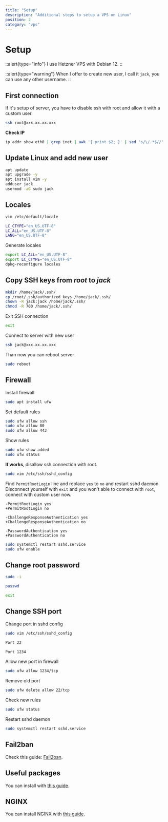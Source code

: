 ```yaml
---
title: "Setup"
description: "Additional steps to setup a VPS on Linux"
position: 2
category: "vps"
---
```


# Setup

::alert{type="info"}
I use Hetzner VPS with Debian 12.
::

::alert{type="warning"}
When I offer to create new user, I call it `jack`, you can use any other username.
::

## First connection

If it's setup of server, you have to disable ssh with root and allow it with a custom user.

```bash
ssh root@xxx.xx.xx.xxx
```

**Check IP**

```bash
ip addr show eth0 | grep inet | awk '{ print $2; }' | sed 's/\/.*$//'
```

## Update Linux and add new user

```bash
apt update
apt upgrade -y
apt install vim -y
adduser jack
usermod -aG sudo jack
```

## Locales

```bash
vim /etc/default/locale
```

```bash [/etc/default/locale]
LC_CTYPE="en_US.UTF-8"
LC_ALL="en_US.UTF-8"
LANG="en_US.UTF-8"
```

Generate locales

```bash
export LC_ALL="en_US.UTF-8"
export LC_CTYPE="en_US.UTF-8"
dpkg-reconfigure locales
```

## Copy SSH keys from _root_ to _jack_

```bash
mkdir /home/jack/.ssh/
cp /root/.ssh/authorized_keys /home/jack/.ssh/
chown -R jack:jack /home/jack/.ssh/
chmod -R 700 /home/jack/.ssh/
```

Exit SSH connection

```bash
exit
```

Connect to server with new user

```bash
ssh jack@xxx.xx.xx.xxx
```

Than now you can reboot server

```bash
sudo reboot
```

## Firewall

Install firewall

```bash
sudo apt install ufw
```

Set default rules

```bash
sudo ufw allow ssh
sudo ufw allow 80
sudo ufw allow 443
```

Show rules

```bash
sudo ufw show added
sudo ufw status
```

**If works**, disallow ssh connection with root.

```bash
sudo vim /etc/ssh/sshd_config
```

Find `PermitRootLogin` line and replace `yes` to `no` and restart sshd daemon. Disconnect yourself with `exit` and you won't able to connect with `root`, connect with custom user now.

```diff[/etc/ssh/sshd_config]
-PermitRootLogin yes
+PermitRootLogin no

-ChallengeResponseAuthentication yes
+ChallengeResponseAuthentication no

-PasswordAuthentication yes
+PasswordAuthentication no
```

```bash
sudo systemctl restart sshd.service
sudo ufw enable
```

## Change root password

```bash
sudo -i
```

```bash
passwd
```

```bash
exit
```

## Change SSH port

Change port in sshd config

```bash
sudo vim /etc/ssh/sshd_config
```

```bash [/etc/ssh/sshd_config]
Port 22
```

```bash [/etc/ssh/sshd_config]
Port 1234
```

Allow new port in firewall

```bash
sudo ufw allow 1234/tcp
```

Remove old port

```bash
sudo ufw delete allow 22/tcp
```

Check new rules

```bash
sudo ufw status
```

Restart sshd daemon

```bash
sudo systemctl restart sshd.service
```

## Fail2ban

Check this guide: [Fail2ban](/os-server/server/fail2ban).

## Useful packages

You can install with [this guide](/os-server/linux/setup/basics).

## NGINX

You can install NGINX with [this guide](/os-server/server/hosting/nginx).
